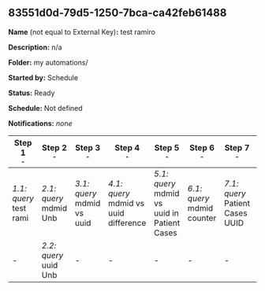 ## 83551d0d-79d5-1250-7bca-ca42feb61488

**Name** (not equal to External Key)**:** test ramiro

**Description:** n/a

**Folder:** my automations/

**Started by:** Schedule

**Status:** Ready

**Schedule:** Not defined

**Notifications:** _none_


| Step 1<br>_<small>-</small>_ | Step 2<br>_<small>-</small>_ | Step 3<br>_<small>-</small>_ | Step 4<br>_<small>-</small>_ | Step 5<br>_<small>-</small>_ | Step 6<br>_<small>-</small>_ | Step 7<br>_<small>-</small>_ | Step 8<br>_<small>-</small>_ |
| --- | --- | --- | --- | --- | --- | --- | --- |
| _1.1: query_<br>test rami | _2.1: query_<br>mdmid Unb | _3.1: query_<br>mdmid vs uuid | _4.1: query_<br>mdmid vs uuid difference | _5.1: query_<br>mdmid vs uuid in Patient Cases | _6.1: query_<br>mdmid counter | _7.1: query_<br>Patient Cases UUID | _8.1: query_<br>PC_Before Portal - COMPARE |
| - | _2.2: query_<br>uuid Unb | - | - | - | - | - | - |
